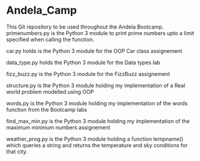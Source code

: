 # Andela_Camp
This Git repository to be used throughout the Andela Bootcamp.
primenumbers.py is the Python 3 module to print prime numbers upto a limit specified when calling the function.

car.py holds is the Python 3 module for the OOP Car class assignement

data_type.py holds the Python 3 module for the Data types lab

fizz_buzz.py is the Python 3 module for the FizzBuzz assignement

structure.py is the Python 3 module holding my implementation of a Real world problem modelled using OOP

words.py is the Python 3 module holding my implementation of the words function from the Bootcamp labs

find_max_min.py is the Python 3 module holding my implementation of the maximum minimum numbers assignement

weather_prog.py is the Python 3 module holding a function tempname() which queries a string and returns the temperature and sky conditions for that city.

